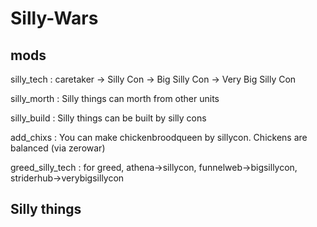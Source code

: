 # Silly-Wars

## mods

silly_tech : caretaker -> Silly Con -> Big Silly Con -> Very Big Silly Con

silly_morth : Silly things can morth from other units

silly_build : Silly things can be built by silly cons

add_chixs : You can make chickenbroodqueen by sillycon. Chickens are balanced (via zerowar)

greed_silly_tech : for greed, athena->sillycon, funnelweb->bigsillycon, striderhub->verybigsillycon

## Silly things

